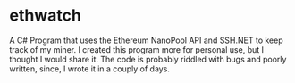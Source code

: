 # ethwatch
A C# Program that uses the Ethereum NanoPool API and SSH.NET to keep track of my miner.
I created this program more for personal use, but I thought I would share it.
  The code is probably riddled with bugs and poorly written, since, I wrote it in a couply of days.
